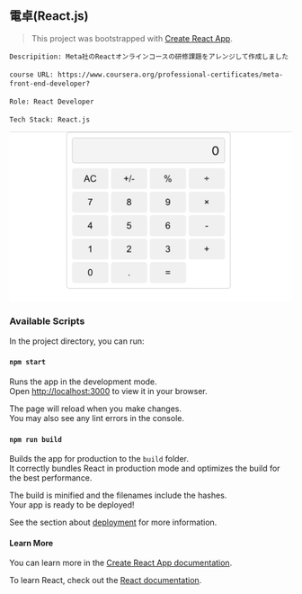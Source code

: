 ## 電卓(React.js)

> This project was bootstrapped with [Create React App](https://github.com/facebook/create-react-app).

```
Descripition: Meta社のReactオンラインコースの研修課題をアレンジして作成しました

course URL: https://www.coursera.org/professional-certificates/meta-front-end-developer?

Role: React Developer

Tech Stack: React.js
```

![Alt text](./public/img-1.png)

### Available Scripts

In the project directory, you can run:

#### `npm start`

Runs the app in the development mode.\
Open [http://localhost:3000](http://localhost:3000) to view it in your browser.

The page will reload when you make changes.\
You may also see any lint errors in the console.

#### `npm run build`

Builds the app for production to the `build` folder.\
It correctly bundles React in production mode and optimizes the build for the best performance.

The build is minified and the filenames include the hashes.\
Your app is ready to be deployed!

See the section about [deployment](https://facebook.github.io/create-react-app/docs/deployment) for more information.

#### Learn More

You can learn more in the [Create React App documentation](https://facebook.github.io/create-react-app/docs/getting-started).

To learn React, check out the [React documentation](https://reactjs.org/).
